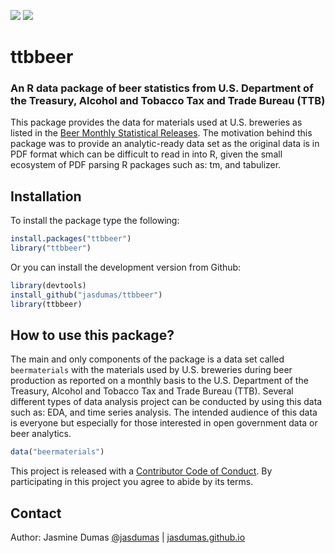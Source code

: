 ![](https://travis-ci.org/jasdumas/ttbbeer.svg?branch=master)  ![](http://cranlogs-dev.r-pkg.org/badges/ttbbeer)

# ttbbeer

### An R data package of beer statistics from U.S. Department of the Treasury, Alcohol and Tobacco Tax and Trade Bureau (TTB)

This package provides the data for materials used at U.S. breweries as listed in the [Beer Monthly Statistical Releases](https://www.ttb.gov/beer/beer-stats.shtml). The motivation behind this package was to provide an analytic-ready data set as the original data is in PDF format which can be difficult to read in into R, given the small ecosystem of PDF parsing R packages such as: tm, and tabulizer. 

## Installation

To install the package type the following:

```r
install.packages("ttbbeer")
library("ttbbeer")
```

Or you can install the development version from Github:

```r
library(devtools)
install_github("jasdumas/ttbbeer")
library(ttbbeer)
```

## How to use this package?

The main and only components of the package is a data set called `beermaterials` with the materials used by U.S. breweries during beer production as reported on a monthly basis to the U.S. Department of the Treasury, Alcohol and Tobacco Tax and Trade Bureau (TTB). Several different types of data analysis project can be conducted by using this data such as: EDA, and time series analysis. The intended audience of this data is everyone but especially for those interested in open government data or beer analytics.

```r
data("beermaterials")
```

This project is released with a [Contributor Code of Conduct](https://github.com/jasdumas/ttbbeer/blob/master/CONDUCT.md). By participating in this project you agree to abide by its terms.

## Contact

Author: Jasmine Dumas [@jasdumas](https://twitter.com/jasdumas) | [jasdumas.github.io](http://jasdumas.github.io/)
